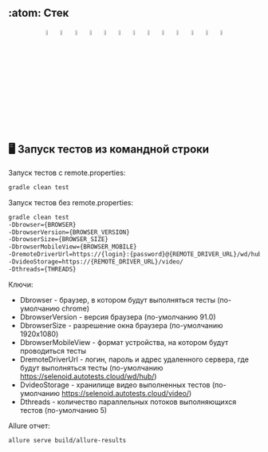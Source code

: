 
## :atom: Стек

<p  align="center"

<code><img width="5%" title="IntelliJ IDEA" src="images/daramirra_IDEA-logo.svg"></code>
<code><img width="5%" title="Java" src="images/daramirra_java-logo.svg"></code>
<code><img width="5%" title="Selenide" src="images/daramirra_selenide-logo.svg"></code>
<code><img width="5%" title="REST-Assured" src="images/daramirra_rest-assured-logo.svg"></code>
<code><img width="5%" title="Selenoid" src="images/daramirra_selenoid-logo.svg"></code>
<code><img width="5%" title="Gradle" src="images/daramirra_gradle-logo.svg "></code>
<code><img width="5%" title="JUnit5" src="images/daramirra_junit5-logo.svg"></code>
<code><img width="5%" title="Allure Report" src="images/daramirra_allure-Report-logo.svg"></code>
<code><img width="5%" title="Allure TestOps" src="images/daramirra_allure-ee-logo.svg"></code>
<code><img width="5%" title="Github" src="images/daramirra_git-logo.svg"></code>
<code><img width="5%" title="Jenkins" src="images/daramirra_jenkins-logo.svg"></code>
<code><img width="5%" title="Jira" src="images/daramirra_jira-logo.svg"></code>
<code><img width="5%" title="Telegram" src="images/daramirra_Telegram.svg"></code>
</p>

## :desktop_computer: Запуск тестов из командной строки

Запуск тестов с remote.properties:
```bash
gradle clean test
```

Запуск тестов без remote.properties:
```bash
gradle clean test
-Dbrowser={BROWSER}
-DbrowserVersion={BROWSER_VERSION}
-DbrowserSize={BROWSER_SIZE}
-DbrowserMobileView={BROWSER_MOBILE}
-DremoteDriverUrl=https://{login}:{password}@{REMOTE_DRIVER_URL}/wd/hub/
-DvideoStorage=https://{REMOTE_DRIVER_URL}/video/
-Dthreads={THREADS}
```

Ключи:
* Dbrowser - браузер, в котором будут выполняться тесты (по-умолчанию chrome)
* DbrowserVersion - версия браузера (по-умолчанию 91.0)
* DbrowserSize - разрешение окна браузера (по-умолчанию 1920x1080)
* DbrowserMobileView - формат устройства, на котором будут проводиться тесты
* DremoteDriverUrl - логин, пароль и адрес удаленного сервера, где будут выполняться тесты (по-умолчанию https://selenoid.autotests.cloud/wd/hub/)
* DvideoStorage - хранилище видео выполненных тестов (по-умолчанию https://selenoid.autotests.cloud/video/)
* Dthreads - количество параллельных потоков выполняющихся тестов (по-умолчанию 5)

Allure отчет:
```bash
allure serve build/allure-results
```